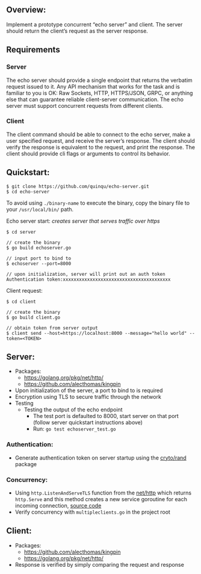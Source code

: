 ## Overview: 

Implement a prototype concurrent “echo server” and client. The server should return the client’s request as the server response.

## Requirements

### Server
The echo server should provide a single endpoint that returns the verbatim request issued to it. Any API mechanism that works for the task and is familiar to you is OK: Raw Sockets, HTTP, HTTPS/JSON, GRPC, or anything else that can guarantee reliable client-server communication.
The echo server must support concurrent requests from different clients.

### Client
The client command should be able to connect to the echo server, make a user specified request, and receive the server’s response.
The client should verify the response is equivalent to the request, and print the response.
The client should provide cli flags or arguments to control its behavior.

## Quickstart: 

```
$ git clone https://github.com/quinqu/echo-server.git 
$ cd echo-server 
```

To avoid using `./binary-name` to execute the binary, copy the binary file to your `/usr/local/bin/` path.

Echo server start: 
*creates server that serves traffic over https* 
  
```
$ cd server

// create the binary
$ go build echoserver.go 

// input port to bind to
$ echoserver --port=8000

// upon initialization, server will print out an auth token
Authentication token:xxxxxxxxxxxxxxxxxxxxxxxxxxxxxxxxxxxxxxxx
```

Client request: 

```
$ cd client 

// create the binary
$ go build client.go 

// obtain token from server output
$ client send --host=https://localhost:8000 --message="hello world" --token=<TOKEN>
```

## Server:
- Packages:
    - https://golang.org/pkg/net/http/ 
    - https://github.com/alecthomas/kingpin
- Upon initialization of the server, a port to bind to is required 
- Encryption using TLS to secure traffic through the network 
- Testing 
    - Testing the output of the echo endpoint
        - The test port is defaulted to 8000, start server on that port (follow server quickstart instructions above)
        - Run:  `go test echoserver_test.go`
### Authentication: 
- Generate authentication token on server startup using the [cryto/rand](https://golang.org/pkg/crypto/rand/) package 

### Concurrency: 
- Using `http.ListenAndServeTLS` function from the [net/http](https://golang.org/pkg/net/http/) which returns `http.Serve` and this method creates a new service goroutine for each incoming connection, [source code](https://golang.org/src/net/http/server.go)
- Verify concurrency with `multipleclients.go` in the project root 




## Client: 
- Packages: 
    - https://github.com/alecthomas/kingpin     
    - https://golang.org/pkg/net/http/ 
- Response is verified by simply  comparing the request and response 



